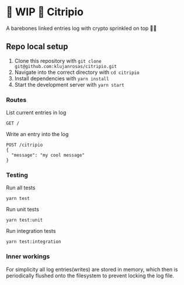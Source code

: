 # 🚧 WIP 🚧 Citripio
A barebones linked entries log with crypto sprinkled on top 🐱‍🏍

## Repo local setup

1. Clone this repository with `git clone git@github.com:klujanrosas/citripio.git`
1. Navigate into the correct directory with `cd citripio`
1. Install dependencies with `yarn install`
1. Start the development server with `yarn start`

### Routes

List current entries in log

```
GET /
```

Write an entry into the log

```
POST /citripio
{
  "message": "my cool message"
}
```

### Testing

Run all tests

```
yarn test
```

Run unit tests

```
yarn test:unit
```

Run integration tests

```
yarn test:integration
```

### Inner workings

For simplicity all log entries(writes) are stored in memory, which then is periodically flushed onto the filesystem to prevent locking the log file.
